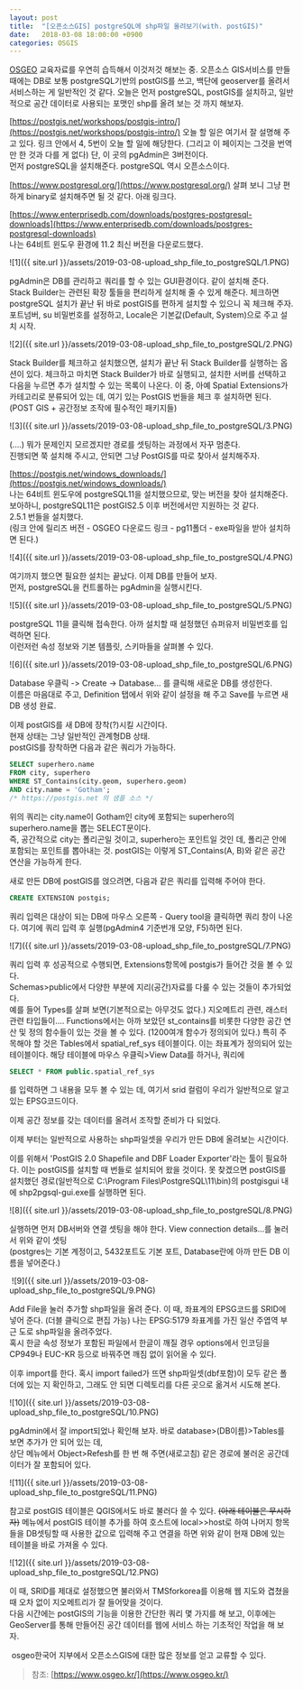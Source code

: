 ```yaml
---
layout: post
title:  "[오픈소스GIS] postgreSQL에 shp파일 올려보기(with. postGIS)"
date:   2018-03-08 18:00:00 +0900
categories: OSGIS
---
```


[OSGEO](https://www.osgeo.kr/) 교육자료를 우연히 습득해서 이것저것 해보는 중. 오픈소스 GIS서비스를 만들 때에는 DB로 보통 postgreSQL기반의 postGIS를 쓰고, 백단에 geoserver를 올려서 서비스하는 게 일반적인 것 같다. 오늘은 먼저 postgreSQL, postGIS를 설치하고, 일반적으로 공간 데이터로 사용되는 포맷인 shp를 올려 보는 것 까지 해보자.  

[https://postgis.net/workshops/postgis-intro/](https://postgis.net/workshops/postgis-intro/)
오늘 할 일은 여기서 잘 설명해 주고 있다. 링크 안에서 4, 5번이 오늘 할 일에 해당한다. (그리고 이 페이지는 그것을 번역만 한 것과 다를 게 없다) 단, 이 곳의 pgAdmin은 3버전이다.  
먼저 postgreSQL을 설치해준다. postgreSQL 역시 오픈소스이다.

[https://www.postgresql.org/](https://www.postgresql.org/)
살펴 보니 그냥 편하게 binary로 설치해주면 될 것 같다. 아래 링크다.

[https://www.enterprisedb.com/downloads/postgres-postgresql-downloads](https://www.enterprisedb.com/downloads/postgres-postgresql-downloads)  
나는 64비트 윈도우 환경에 11.2 최신 버전을 다운로드했다.  

![1]({{ site.url }}/assets/2019-03-08-upload_shp_file_to_postgreSQL/1.PNG)

pgAdmin은 DB를 관리하고 쿼리를 할 수 있는 GUI환경이다. 같이 설치해 준다.  
Stack Builder는 관련된 확장 툴들을 편리하게 설치해 줄 수 있게 해준다.
체크하면 postgreSQL 설치가 끝난 뒤 바로 postGIS를 편하게 설치할 수 있으니 꼭 체크해 주자.  
포트넘버, su 비밀번호를 설정하고, Locale은 기본값(Default, System)으로 주고 설치 시작.  

![2]({{ site.url }}/assets/2019-03-08-upload_shp_file_to_postgreSQL/2.PNG)

Stack Builder를 체크하고 설치했으면, 설치가 끝난 뒤 Stack Builder를 실행하는 옵션이 있다.
체크하고 마치면 Stack Builder가 바로 실행되고, 설치한 서버를 선택하고 다음을 누르면 추가 설치할 수 있는 목록이 나온다. 이 중, 아예 Spatial Extensions가 카테고리로 분류되어 있는 데, 여기 있는 PostGIS 번들을 체크 후 설치하면 된다. (POST GIS + 공간정보 조작에 필수적인 패키지들)

​![3]({{ site.url }}/assets/2019-03-08-upload_shp_file_to_postgreSQL/3.PNG)

(....) 뭐가 문제인지 모르겠지만 경로를 셋팅하는 과정에서 자꾸 멈춘다.  
진행되면 쭉 설치해 주시고, 안되면 그냥 PostGIS를 따로 찾아서 설치해주자.  

[https://postgis.net/windows_downloads/](https://postgis.net/windows_downloads/)  
나는 64비트 윈도우에 postgreSQL11을 설치했으므로, 맞는 버전을 찾아 설치해준다.  
보아하니, postgreSQL11은 postGIS2.5 이후 버전에서만 지원하는 것 같다.  
2.5.1 번들을 설치했다.  
(링크 안에 릴리즈 버전 - OSGEO 다운로드 링크 - pg11폴더 - exe파일을 받아 설치하면 된다.)

![4]({{ site.url }}/assets/2019-03-08-upload_shp_file_to_postgreSQL/4.PNG)

여기까지 했으면 필요한 설치는 끝났다. 이제 DB를 만들어 보자.  
먼저, postgreSQL을 컨트롤하는 pgAdmin을 실행시킨다.  

![5]({{ site.url }}/assets/2019-03-08-upload_shp_file_to_postgreSQL/5.PNG)

postgreSQL 11을 클릭해 접속한다. 아까 설치할 때 설정했던 슈퍼유저 비밀번호를 입력하면 된다.  
이런저런 속성 정보와 기본 템플릿, 스키마들을 살펴볼 수 있다.

![6]({{ site.url }}/assets/2019-03-08-upload_shp_file_to_postgreSQL/6.PNG)

Database 우클릭 -> Create -> Database... 를 클릭해 새로운 DB를 생성한다.  
이름은 마음대로 주고, Definition 탭에서 위와 같이 설정을 해 주고 Save를 누르면 새 DB 생성 완료.  

이제 postGIS를 새 DB에 장착(?)시킬 시간이다.  
현재 상태는 그냥 일반적인 관계형DB 상태.  
postGIS를 장착하면 다음과 같은 쿼리가 가능하다.

```SQL
SELECT superhero.name
FROM city, superhero
WHERE ST_Contains(city.geom, superhero.geom)
AND city.name = 'Gotham';
/* https://postgis.net 의 샘플 소스 */
```

위의 쿼리는 city.name이 Gotham인 city에 포함되는 superhero의 superhero.name을 뽑는 SELECT문이다.  
즉, 공간적으로 city는 폴리곤일 것이고, superhero는 포인트일 것인 데, 폴리곤 안에 포함되는 포인트를 뽑아내는 것. postGIS는 이렇게 ST_Contains(A, B)와 같은 공간 연산을 가능하게 한다.

새로 만든 DB에 postGIS를 얹으려면, 다음과 같은 쿼리를 입력해 주어야 한다.  

```SQL
CREATE EXTENSION postgis;
```

쿼리 입력은 대상이 되는 DB에 마우스 오른쪽 - Query tool을 클릭하면 쿼리 창이 나온다.
여기에 쿼리 입력 후 실행(pgAdmin4 기준번개 모양, F5)하면 된다.

​![7]({{ site.url }}/assets/2019-03-08-upload_shp_file_to_postgreSQL/7.PNG)


쿼리 입력 후 성공적으로 수행되면, Extensions항목에 postgis가 들어간 것을 볼 수 있다.  
Schemas>public에서 다양한 부분에 지리(공간)자료를 다룰 수 있는 것들이 추가되었다.  
예를 들어 Types를 살펴 보면(기본적으로는 아무것도 없다.) 지오메트리 관련, 래스터 관련 타입들이.... Functions에서는 아까 보았던 st_contains를 비롯한 다양한 공간 연산 및 정의 함수들이 있는 것을 볼 수 있다. (1200여개 함수가 정의되어 있다.) 특히 주목해야 할 것은 Tables에서 spatial_ref_sys 테이블이다. 이는 좌표계가 정의되어 있는 테이블이다.  해당 테이블에 마우스 우클릭>View Data를 하거나, 쿼리에
```SQL
SELECT * FROM public.spatial_ref_sys
```
를 입력하면 그 내용을 모두 볼 수 있는 데, 여기서 srid 컬럼이 우리가 일반적으로 알고 있는 EPSG코드이다.

이제 공간 정보를 갖는 데이터를 올려서 조작할 준비가 다 되었다.

이제 부터는 일반적으로 사용하는 shp파일셋을 우리가 만든 DB에 올려보는 시간이다.

이를 위해서 'PostGIS 2.0 Shapefile and DBF Loader Exporter'라는 툴이 필요하다. 이는  postGIS를 설치할 때 번들로 설치되어 왔을 것이다. 못 찾겠으면 postGIS를 설치했던 경로(일반적으로 C:\Program Files\PostgreSQL\11\bin)의 postgisgui 내에 shp2pgsql-gui.exe를 실행하면 된다.

![8]({{ site.url }}/assets/2019-03-08-upload_shp_file_to_postgreSQL/8.PNG)

실행하면 먼저 DB서버와 연결 셋팅을 해야 한다. View connection details...를 눌러서 위와 같이 셋팅  
(postgres는 기본 계정이고, 5432포트도 기본 포트, Database란에 아까 만든 DB 이름을 넣어준다.)

​
![9]({{ site.url }}/assets/2019-03-08-upload_shp_file_to_postgreSQL/9.PNG)

Add File을 눌러 추가할 shp파일을 올려 준다. 이 때, 좌표계의 EPSG코드를 SRID에 넣어 준다. (더블 클릭으로 편집 가능) 나는 EPSG:5179 좌표계를 가진 일산 주엽역 부근 도로 shp파일을 올려주었다.  
혹시 한글 속성 정보가 포함된 파일에서 한글이 깨질 경우 options에서 인코딩을 CP949나 EUC-KR 등으로 바꿔주면 깨짐 없이 읽어올 수 있다.  

이후 import를 한다. 혹시 import failed가 뜨면 shp파일셋(dbf포함)이 모두 같은 폴더에 있는 지 확인하고, 그래도 안 되면 디렉토리를 다른 곳으로 옮겨서 시도해 본다.  

![10]({{ site.url }}/assets/2019-03-08-upload_shp_file_to_postgreSQL/10.PNG)

pgAdmin에서 잘 import되었나 확인해 보자. 바로 database>(DB이름)>Tables를 보면 추가가 안 되어 있는 데,  
상단 메뉴에서 Object>Refesh를 한 번 해 주면(새로고침) 같은 경로에 불러온 공간데이터가 잘 포함되어 있다.

​![11]({{ site.url }}/assets/2019-03-08-upload_shp_file_to_postgreSQL/11.PNG)

참고로 postGIS 테이블은 QGIS에서도 바로 불러다 쓸 수 있다. ~~(아래 테이블은 무시하자)~~
메뉴에서 postGIS 테이블 추가를 하여 호스트에 local>>host로 하여 나머지 항목들을 DB셋팅할 때 사용한 값으로 입력해 주고 연결을 하면 위와 같이 현재 DB에 있는 테이블을 바로 가져올 수 있다.

![12]({{ site.url }}/assets/2019-03-08-upload_shp_file_to_postgreSQL/12.PNG)

이 때, SRID를 제대로 설정했으면 불러와서 TMSforkorea를 이용해 웹 지도와 겹쳤을 때 오차 없이 지오메트리가 잘 들어맞을 것이다.  
다음 시간에는 postGIS의 기능을 이용한 간단한 쿼리 몇 가지를 해 보고, 이후에는 GeoServer를 통해 만들어진 공간 데이터를 웹에 서비스 하는 기초적인 작업을 해 보자.

​
osgeo한국어 지부에서 오픈소스GIS에 대한 많은 정보를 얻고 교류할 수 있다.
> 참조: [https://www.osgeo.kr/](https://www.osgeo.kr/)
